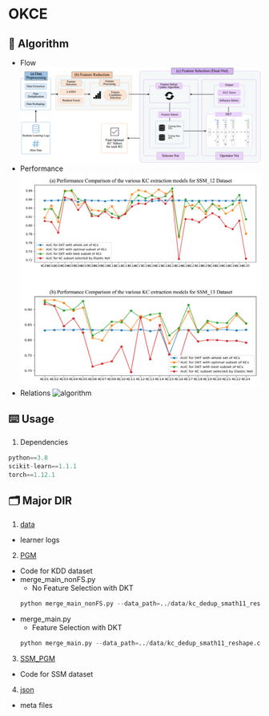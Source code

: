 # OKCE
## 📔 Algorithm
* Flow
![algorithm](./Images/OKCE.png)
* Performance
![algorithm](./Images/OKCE_performance.png)
* Relations
![algorithm](./Images/OKCE_rel.png)

## ⌨️ Usage
1. Dependencies  
```python
python==3.8
scikit-learn==1.1.1
torch==1.12.1
```
## 🗂 Major DIR
1. [data](./data)
* learner logs
2. [PGM](./PGM)
* Code for KDD dataset
* merge_main_nonFS.py  
    * No Feature Selection with DKT  
    ```python
    python merge_main_nonFS.py --data_path=../data/kc_dedup_smath11_reshape.csv --n_epochs=150
    ```
* merge_main.py  
    * Feature Selection with DKT  
    ```python
    python merge_main.py --data_path=../data/kc_dedup_smath11_reshape.csv --n_epochs=150
    ```
3. [SSM_PGM](./SSM_PGM)
* Code for SSM dataset
4. [json](./json)
* meta files